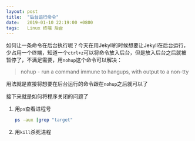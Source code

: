 ```yaml
---
layout: post
title:	"后台运行命令"
date:	2019-01-10 22:19:00 +0800
tags:	Linux 终端 后台
---
```




如何让一条命令在后台执行呢？今天在用Jekyll的时候想要让Jekyll在后台运行，少占用一个终端，知道一个```ctrl+z```可以将命令放入后台，但是放入后台之后就被暂停了，不满足需要，用```nohup```这个命令可以解决：

> nohup - run a command immune to hangups, with output to a non-tty

用法就是直接将想要在后台运行的命令跟在```nohup```之后就可以了

接下来就是如何将程序关闭的问题了

1. 用```ps```查看进程号

   ```bash
   ps -aux |grep "target"
   ```

2. 用```kill```杀死进程